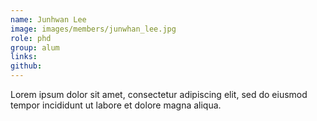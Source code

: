 ```yaml
---
name: Junhwan Lee
image: images/members/junwhan_lee.jpg
role: phd
group: alum
links:
github: 
---
```


Lorem ipsum dolor sit amet, consectetur adipiscing elit, sed do eiusmod tempor incididunt ut labore et dolore magna aliqua.
